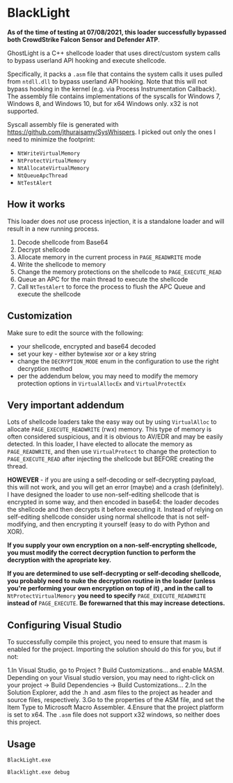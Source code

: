 # BlackLight


**As of the time of testing at 07/08/2021, this loader successfully bypassed both CrowdStrike Falcon Sensor and Defender ATP**.

GhostLight is a C++ shellcode loader that uses direct/custom system calls to bypass userland API hooking and execute shellcode.

Specifically, it packs a `.asm` file that contains the system calls it uses pulled from `ntdll.dll` to bypass userland API hooking. 
Note that this will not bypass hooking in the kernel (e.g. via Process Instrumentation Callback). The assembly file contains implementations of the syscalls for Windows 7, Windows 8, and Windows 10, but for x64 Windows only. x32 is not supported.

Syscall assembly file is generated with https://github.com/jthuraisamy/SysWhispers. I picked out only the ones I need to minimize the footprint:
* `NtWriteVirtualMemory`
* `NtProtectVirtualMemory`
* `NtAllocateVirtualMemory`
* `NtQueueApcThread`
* `NtTestAlert`

## How it works
This loader does _not_ use process injection, it is a standalone loader and will result in a new running process.
1. Decode shellcode from Base64
2. Decrypt shellcode
3. Allocate memory in the current process in `PAGE_READWRITE` mode
4. Write the shellcode to memory
5. Change the memory protections on the shellcode to `PAGE_EXECUTE_READ`
6. Queue an APC for the main thread to execute the shellcode
7. Call `NtTestAlert` to force the process to flush the APC Queue and execute the shellcode

## Customization
Make sure to edit the source with the following: 
* your shellcode, encrypted and base64 decoded
* set your key - either bytewise xor or a key string
* change the `DECRYPTION_MODE` enum in the configuration to use the right decryption method
* per the addendum below, you may need to modify the memory protection options in `VirtualAllocEx` and `VirtualProtectEx`


## Very important addendum
Lots of shellcode loaders take the easy way out by using `VirtualAlloc` to allocate `PAGE_EXECUTE_READWRITE` (rwx) memory. This type of memory is often considered suspicious, 
and it is obvious to AV/EDR and may be easily detected.
In this loader, I have elected to allocate the memory as `PAGE_READWRITE`, and then use `VirtualProtect` to change the protection to `PAGE_EXECUTE_READ` after injecting the shellcode but
BEFORE creating the thread. 

**HOWEVER** - if you are using a self-decoding or self-decrypting payload, this will not work, and you will get an error (maybe) and a crash (definitely). I have designed the loader to use non-self-editing 
shellcode that is encrypted in some way, and then encoded in base64: the loader decodes the shellcode and then decrypts it before executing it. Instead of relying on self-editing shellcode
consider using normal shellcode that is not self-modifying, and then encrypting it yourself (easy to do with Python and XOR).

**If you supply your own encryption on a non-self-encrypting shellcode, you must modify the correct decryption function to perform the decryption with the apropriate key.**

**If you are determined to use self-decrypting or self-decoding shellcode, you probably need to nuke the decryption routine in the loader (unless you're performing your own encryption on top of it)
, and in the call to** `NtProtectVirtualMemory` **you need to specify** `PAGE_EXECUTE_READWRITE` **instead of** `PAGE_EXECUTE`. **Be forewarned that this may increase detections.**


## Configuring Visual Studio 
To successfully compile this project, you need to ensure that masm is enabled for the project. Importing the solution should do this for you, but if not:

1.In Visual Studio, go to Project ? Build Customizations... and enable MASM. Depending on your Visual studio version, you may need to right-click on your project -> Build Dependencies -> Build Customizations... 
2.In the Solution Explorer, add the .h and .asm files to the project as header and source files, respectively.
3.Go to the properties of the ASM file, and set the Item Type to Microsoft Macro Assembler.
4.Ensure that the project platform is set to x64. The `.asm` file does not support x32 windows, so neither does this project.


## Usage
```
BlackLight.exe

Blacklight.exe debug
```
